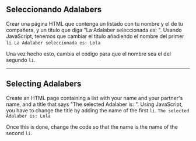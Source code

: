## Seleccionando Adalabers

Crear una página HTML que contenga un listado con tu nombre y el de tu compañera, y un título que diga "La Adalaber seleccionada es: ". Usando JavaScript, tenemos que cambiar el título añadiendo el nombre del primer `li`.
`La Adalaber seleccionada es: Lola`

Una vez hecho esto, cambia el código para que el nombre sea el del segundo `li`.

---

## Selecting Adalabers

Create an HTML page containing a list with your name and your partner's name, and a title that says "The selected Adalaber is: ". Using JavaScript, you have to change the title by adding the name of the first `li`.
`The selected Adalaber is: Lola`

Once this is done, change the code so that the name is the name of the second `li`.
